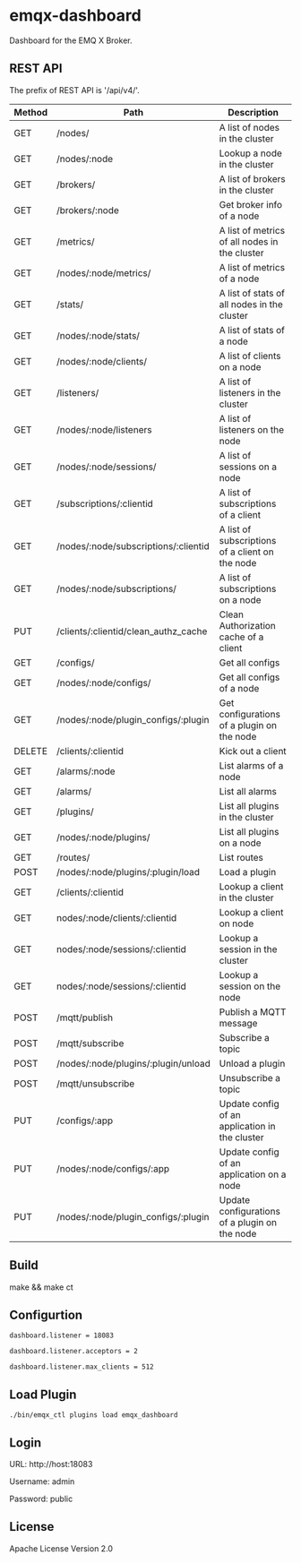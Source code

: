 
emqx-dashboard
==============

Dashboard for the EMQ X Broker.

REST API
--------

The prefix of REST API is '/api/v4/'.

Method | Path                                  |    Description
-------|---------------------------------------|------------------------------------
GET    |  /nodes/                              |  A list of nodes in the cluster
GET    |  /nodes/:node                         |  Lookup a node in the cluster
GET    |  /brokers/                            |  A list of brokers in the cluster
GET    |  /brokers/:node                       |  Get broker info of a node
GET    |  /metrics/                            |  A list of metrics of all nodes in the cluster
GET    |  /nodes/:node/metrics/                |  A list of metrics of a node
GET    |  /stats/                              |  A list of stats of all nodes in the cluster
GET    |  /nodes/:node/stats/                  |  A list of stats of a node
GET    |  /nodes/:node/clients/                |  A list of clients on a node
GET    |  /listeners/                          |  A list of listeners in the cluster
GET    |  /nodes/:node/listeners               |  A list of listeners on the node
GET    |  /nodes/:node/sessions/               |  A list of sessions on a node
GET    |  /subscriptions/:clientid             |  A list of subscriptions of a client
GET    |  /nodes/:node/subscriptions/:clientid |  A list of subscriptions of a client on the node
GET    |  /nodes/:node/subscriptions/          |  A list of subscriptions on a node
PUT    |  /clients/:clientid/clean_authz_cache   |  Clean Authorization cache of a client
GET    |  /configs/                            |  Get all configs
GET    |  /nodes/:node/configs/                |  Get all configs of a node
GET    |  /nodes/:node/plugin_configs/:plugin  |  Get configurations of a plugin on the node
DELETE |  /clients/:clientid                   |  Kick out a client
GET    |  /alarms/:node                        |  List alarms of a node
GET    |  /alarms/                             |  List all alarms
GET    |  /plugins/                            |  List all plugins in the cluster
GET    |  /nodes/:node/plugins/                |  List all plugins on a node
GET    |  /routes/                             |  List routes
POST   |  /nodes/:node/plugins/:plugin/load    |  Load a plugin
GET    |  /clients/:clientid                   |  Lookup a client in the cluster
GET    |  nodes/:node/clients/:clientid        |  Lookup a client on node
GET    |  nodes/:node/sessions/:clientid       |  Lookup a session in the cluster
GET    |  nodes/:node/sessions/:clientid       |  Lookup a session on the node
POST   |  /mqtt/publish                        |  Publish a MQTT message
POST   |  /mqtt/subscribe                      |  Subscribe a topic
POST   |  /nodes/:node/plugins/:plugin/unload  |  Unload a plugin
POST   |  /mqtt/unsubscribe                    |  Unsubscribe a topic
PUT    |  /configs/:app                        |  Update config of an application in the cluster
PUT    |  /nodes/:node/configs/:app            |  Update config of an application on a node
PUT    |  /nodes/:node/plugin_configs/:plugin  |  Update configurations of a plugin on the node

Build
-----

make && make ct

Configurtion
------------

```
dashboard.listener = 18083

dashboard.listener.acceptors = 2

dashboard.listener.max_clients = 512
```

Load Plugin
-----------

```
./bin/emqx_ctl plugins load emqx_dashboard
```

Login
-----

URL: http://host:18083

Username: admin

Password: public

License
-------

Apache License Version 2.0

